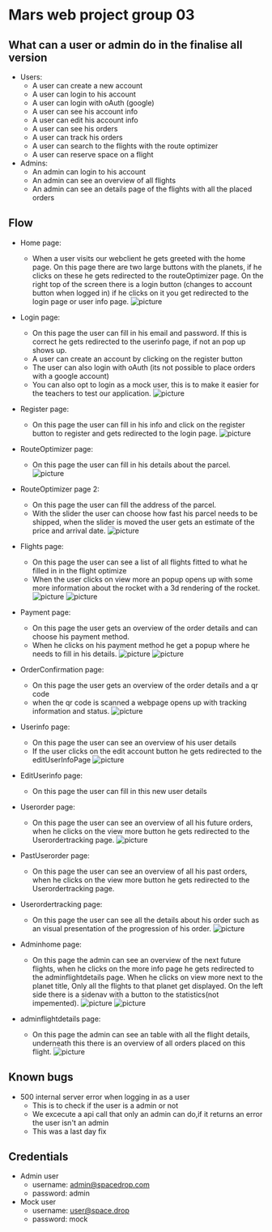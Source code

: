 # Mars web project group 03

## What can a user or admin do in the finalise all version
* Users:
  * A user can create a new account
  * A user can login to his account
  * A user can login with oAuth (google)
  * A user can see his account info
  * A user can edit his account info
  * A user can see his orders
  * A user can track his orders
  * A user can search to the flights with the route optimizer
  * A user can reserve space on a flight
* Admins:
  * An admin can login to his account
  * An admin can see an overview of all flights
  * An admin can see an details page of the flights with all the placed orders

## Flow
* Home page:
  * When a user visits our webclient he gets greeted with the home page. On this page there are two large buttons with the planets, if he clicks on these he gets redirected to the routeOptimizer page. On the right top of the screen there is a login button (changes to account button when logged in) if he clicks on it you get redirected to the login page or user info page.
![picture](images/home.png)
* Login page:
  * On this page the user can fill in his email and password. If this is correct he gets redirected to the userinfo page, if not an pop up shows up.
  * A user can create an account by clicking on the register button
  * The user can also login with oAuth (its not possible to place orders with a google account)
  * You can also opt to login as a mock user, this is to make it easier for the teachers to test our application.
![picture](images/login.png)

* Register page:
  * On this page the user can fill in his info and click on the register button to register and gets redirected to the login page.
![picture](images/register.png)

* RouteOptimizer page:
  * On this page the user can fill in his details about the parcel.
![picture](images/routeOptimizer.png)

* RouteOptimizer page 2:
  * On this page the user can fill the address of the parcel.
  * With the slider the user can choose how fast his parcel needs to be shipped, when the slider is moved the user gets an estimate of the price and arrival date. 
![picture](images/routeOptimizer2.png)

* Flights page:
  * On this page the user can see a list of all flights fitted to what he filled in in the flight optimize
  * When the user clicks on view more an popup opens up with some more information about the rocket with a 3d rendering of the rocket.
![picture](images/flights.png)
![picture](images/flightConfirm.png)

* Payment page:
  * On this page the user gets an overview of the order details and can choose his payment method.
  * When he clicks on his payment method he get a popup where he needs to fill in his details.
![picture](images/payment.png)
![picture](images/payment2.png)

* OrderConfirmation page:
  * On this page the user gets an overview of the order details and a qr code
  * when the qr code is scanned a webpage opens up with tracking information and status.
![picture](images/orderConfirm.png)

* Userinfo page:
  * On this page the user can see an overview of his user details
  * If the user clicks on the edit account button he gets redirected to the editUserInfoPage
![picture](images/userinfo.png)

* EditUserinfo page:
  * On this page the user can fill in this new user details

* Userorder page:
  * On this page the user can see an overview of all his future orders, when he clicks on the view more button he gets redirected to the Userordertracking page.
![picture](images/userorders.png)

* PastUserorder page:
  * On this page the user can see an overview of all his past orders, when he clicks on the view more button he gets redirected to the Userordertracking page.

* Userordertracking page:
  * On this page the user can see all the details about his order such as an visual presentation of the progression of his order.
![picture](images/userordertracking.png)

* Adminhome page:
  * On this page the admin can see an overview of the next future flights, when he clicks on the more info page he gets redirected to the adminflightdetails page. When he clicks on view more next to the planet title, Only all the flights to that planet get displayed. On the left side there is a sidenav with a button to the statistics(not impemented).
![picture](images/adminflights.png)
![picture](images/adminflights2.png)

* adminflightdetails page:
  * On this page the admin can see an table with all the flight details, underneath this there is an overview of all orders placed on this flight.
  ![picture](images/adminflightdetails.png)
  
## Known bugs
 * 500 internal server error when logging in as a user
   * This is to check if the user is a admin or not
    * We excecute a api call that only an admin can do,if it returns an error the user isn't an admin
    * This was a last day fix

## Credentials
  * Admin user
    * username: admin@spacedrop.com
    * password: admin
  * Mock user
    * username: user@space.drop
    * password: mock
